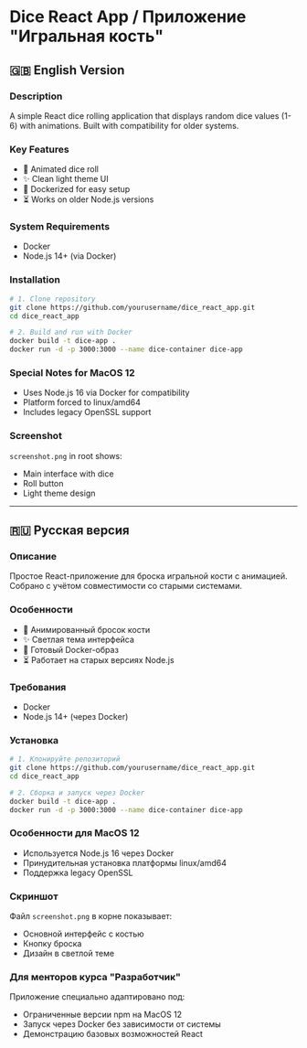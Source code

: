 # Dice React App / Приложение "Игральная кость"

## 🇬🇧 English Version

### Description
A simple React dice rolling application that displays random dice values (1-6) with animations. Built with compatibility for older systems.

### Key Features
- 🎲 Animated dice roll
- ✨ Clean light theme UI
- 🐳 Dockerized for easy setup
- ⏳ Works on older Node.js versions

### System Requirements
- Docker
- Node.js 14+ (via Docker)

### Installation
```bash
# 1. Clone repository
git clone https://github.com/yourusername/dice_react_app.git
cd dice_react_app

# 2. Build and run with Docker
docker build -t dice-app .
docker run -d -p 3000:3000 --name dice-container dice-app
```

### Special Notes for MacOS 12
- Uses Node.js 16 via Docker for compatibility
- Platform forced to linux/amd64
- Includes legacy OpenSSL support

### Screenshot
`screenshot.png` in root shows:
- Main interface with dice
- Roll button
- Light theme design

---

## 🇷🇺 Русская версия

### Описание
Простое React-приложение для броска игральной кости с анимацией. Собрано с учётом совместимости со старыми системами.

### Особенности
- 🎲 Анимированный бросок кости
- ✨ Светлая тема интерфейса
- 🐳 Готовый Docker-образ
- ⏳ Работает на старых версиях Node.js

### Требования
- Docker
- Node.js 14+ (через Docker)

### Установка
```bash
# 1. Клонируйте репозиторий
git clone https://github.com/yourusername/dice_react_app.git
cd dice_react_app

# 2. Сборка и запуск через Docker
docker build -t dice-app .
docker run -d -p 3000:3000 --name dice-container dice-app
```

### Особенности для MacOS 12
- Используется Node.js 16 через Docker
- Принудительная установка платформы linux/amd64
- Поддержка legacy OpenSSL

### Скриншот
Файл `screenshot.png` в корне показывает:
- Основной интерфейс с костью
- Кнопку броска
- Дизайн в светлой теме

### Для менторов курса "Разработчик"
Приложение специально адаптировано под:
- Ограниченные версии npm на MacOS 12
- Запуск через Docker без зависимости от системы
- Демонстрацию базовых возможностей React
